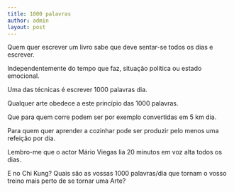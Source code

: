 ```yaml
---
title: 1000 palavras
author: admin
layout: post
---
```

Quem quer escrever um livro sabe que deve sentar-se todos os dias e escrever.

Independentemente do tempo que faz, situação política ou estado emocional.

Uma das técnicas é escrever 1000 palavras dia.

Qualquer arte obedece a este princípio das 1000 palavras.

Que para quem corre podem ser por exemplo convertidas em 5 km dia.

Para quem quer aprender a cozinhar pode ser produzir pelo menos uma refeição por dia.

Lembro-me que o actor Mário Viegas lia 20 minutos em voz alta todos os dias.

E no Chi Kung? Quais são as vossas 1000 palavras/dia que tornam o vosso treino mais perto de se tornar uma Arte?